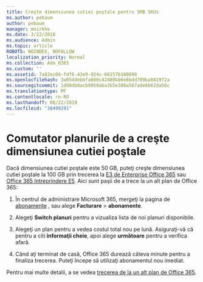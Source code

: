 ```yaml
---
title: Creşte dimensiunea cutiei poştale pentru SMB SKUs
ms.author: pebaum
author: pebaum
manager: mnirkhe
ms.date: 3/22/2018
ms.audience: Admin
ms.topic: article
ROBOTS: NOINDEX, NOFOLLOW
localization_priority: Normal
ms.collection: Adm_O365
ms.custom: ''
ms.assetid: 7a82ec04-fdf6-43e9-924c-66157b180890
ms.openlocfilehash: 3a054debbfa600c42480bb6e6bdd709ba041972a
ms.sourcegitcommit: 1d98db8acb9959aba3b5e308a567ade6b62da56c
ms.translationtype: MT
ms.contentlocale: ro-RO
ms.lasthandoff: 08/22/2019
ms.locfileid: "36499291"
---
```

# <a name="switch-plans-to-increase-mailbox-size"></a>Comutator planurile de a creşte dimensiunea cutiei poştale

Dacă dimensiunea cutiei poştale este 50 GB, puteţi creşte dimensiunea cutiei poştale la 100 GB prin trecerea la [E3 de Enterprise Office 365](https://products.office.com/business/office-365-enterprise-e3-business-software) sau [Office 365 Intreprindere E5](https://products.office.com/business/office-365-enterprise-e5-business-software). Aici sunt paşii de a trece la un alt plan de Office 365:
  
1. În centrul de administrare Microsoft 365, mergeţi la pagina de [abonamente](https://go.microsoft.com/fwlink/p/?linkid=842054) , sau alege **Facturare** \> **abonamente**.
    
2. Alegeţi **Switch planuri** pentru a vizualiza lista de noi planuri disponibile. 
    
3. Alegeţi un plan pentru a vedea costul total nou pe lună. Asiguraţi-vă că pentru a citi **informaţii cheie**, apoi alege **următoare** pentru a verifica afară. 
    
4. Când aţi terminat de casă, Office 365 durează câteva minute pentru a finaliza trecerea. Puteţi începe să utilizaţi abonamentul nou imediat.
    
Pentru mai multe detalii, a se vedea [trecerea de la un alt plan de Office 365](https://support.office.com/article/73318661-8f33-478b-bcc7-fb8d69dbb22a).
  

